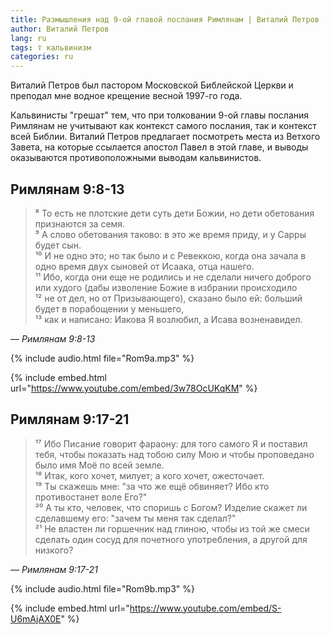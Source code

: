 ```yaml
---
title: Размышления над 9-ой главой послания Римлянам | Виталий Петров
author: Виталий Петров
lang: ru
tags: ☦ кальвинизм
categories: ru
---
```


Виталий Петров был пастором Московской Библейской Церкви и преподал мне водное крещение весной 1997-го года.

Кальвинисты "грешат" тем, что при толковании 9-ой главы послания Римлянам не учитывают как контекст самого послания,
так и контекст всей Библии. Виталий Петров предлагает посмотреть места из Ветхого Завета, на которые ссылается апостол Павел в этой главе,
и выводы оказываются противоположными выводам кальвинистов.

## Римлянам&nbsp;9:8-13

> ⁸ То есть не плотские дети суть дети Божии, но дети обетования признаются за семя.  
> ⁹ А слово обетования таково: в это же время приду, и у Сарры будет сын.  
> ¹⁰ И не одно это; но так было и с Ревеккою, когда она зачала в одно время двух сыновей от Исаака, отца нашего.  
> ¹¹ Ибо, когда они еще не родились и не сделали ничего доброго или худого (дабы изволение Божие в избрании происходило  
> ¹² не от дел, но от Призывающего), сказано было ей: больший будет в порабощении у меньшего,  
> ¹³ как и написано: Иакова Я возлюбил, а Исава возненавидел.

— <cite>Римлянам&nbsp;9:8-13</cite>

{% include audio.html file="Rom9a.mp3" %}

{% include embed.html url="https://www.youtube.com/embed/3w78OcUKqKM" %}

## Римлянам&nbsp;9:17-21

> ¹⁷ Ибо Писание говорит фараону: для того самого Я и поставил тебя, чтобы показать над тобою силу Мою и чтобы проповедано было
> имя Моё по всей земле.  
> ¹⁸ Итак, кого хочет, милует; а кого хочет, ожесточает.  
> ¹⁹ Ты скажешь мне: "за что же ещё обвиняет? Ибо кто противостанет воле Его?"  
> ²⁰ А ты кто, человек, что споришь с Богом? Изделие скажет ли сделавшему его: "зачем ты меня так сделал?"  
> ²¹ Не властен ли горшечник над глиною, чтобы из той же смеси сделать один сосуд для почетного употребления, а другой для низкого?

— <cite>Римлянам&nbsp;9:17-21</cite>

{% include audio.html file="Rom9b.mp3" %}

{% include embed.html url="https://www.youtube.com/embed/S-U6mAjAX0E" %}
